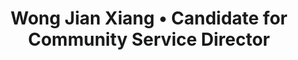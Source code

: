 ---
title: 'Wong Jian Xiang • Candidate for Community Service Director'
id: wongjianxiang
name: 'Wong Jian Xiang'
position: Community Service Director
video_length: '1:43'
youtube: 7nkCbqv0OHc
biography: >
    My name is Wong Jian Xiang, currently doing BSc (Hons) Accounting and Finance in Sunway University Business School, semester 3. Previously, I was an executive member in Student Council for the batch of 15/16. Through my year of service in Student Council I participated as committee in several such as Freshies’ Night, Freshies’ Trip, Photo Marathon and more. All these events had enlightened me the importance of team coordination as leader, knowing the essence of teamwork and giving clear instruction towards the members. Besides that, I joined several clubs from last year such as Peer Counselling Volunteer, Sunway Institute Social Enterprise, Toastmasters Club and Career Peer Advisor. 
    
    
    For this election, I will be running as Director of Community Service for the batch of 16/17. The reason why I pursue for this particular position is to make a change for the campus environment and raise societal awareness for the students in Sunway University. Lastly, I am open to suggestions from everyone! So, do not hesitate to approach me if you would like to voice out your ideas. Vote for me as your next community service director as unity is strength, together we can. Thank You.  


experiences:
    - title: Head of Design
      subtitle: Career Peer Advisor
      year: 2016
    - title: Head of Logistics
      subtitle: Freshies Night 2016
      year: 2016
    - title: Advertising & Promotions Director
      subtitle: Sunway Student Action Team (STACT)
      year: 2015
    - title: Executive Member
      subtitle: Sunway University Student Council
      year: 2015
    - title: Committee
      subtitle: Comedians of the Colleges (SUSC)
      year: 2015
    - title: Logistic Team
      subtitle: PhotoMarathon (SUSC)
      year: 2015
    - title: Project Head
      subtitle: Peer Counselling Volunteer Monthly Workshop and Talk
      year: 2015
      
manifestos:
    - title: First aid workshop St. John (St. John Ambulance Malaysia) 
      content: Raise awareness of CPR and Basic First Aid skill 
    - title: Collaboration with SSV for events like blood drive 
    - title: Collaboration between NASAM Foundation Walk 
    - title: Sunway University Sports day 
    - title: Earth Hour Nights (Workshops to conserve energy, recycle arts and crafts) 
    - title: Aids awareness workshop or Cancer awareness week
    - title: Social Enterprise week (Collaboration with SISE) — Sunway Institute Social Enterprise
      content: Big Scale Bazaar

others:
    - 6
    - 10
    - 21
    - 22

---